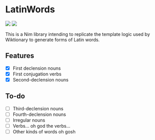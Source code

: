 # LatinWords
![](https://img.shields.io/badge/👑-Nim-FFE220)
![](https://img.shields.io/badge/🏺-Lingua%20Latīna-B57EDC)

This is a Nim library intending to replicate the template logic used by Wiktionary to generate forms of Latin words.

## Features

 - [x] First declension nouns
 - [x] First conjugation verbs
 - [x] Second-declension nouns

## To-do

 - [ ] Third-declension nouns
 - [ ] Fourth-declension nouns
 - [ ] Irregular nouns
 - [ ] Verbs... oh god the verbs...
 - [ ] Other kinds of words oh gosh
